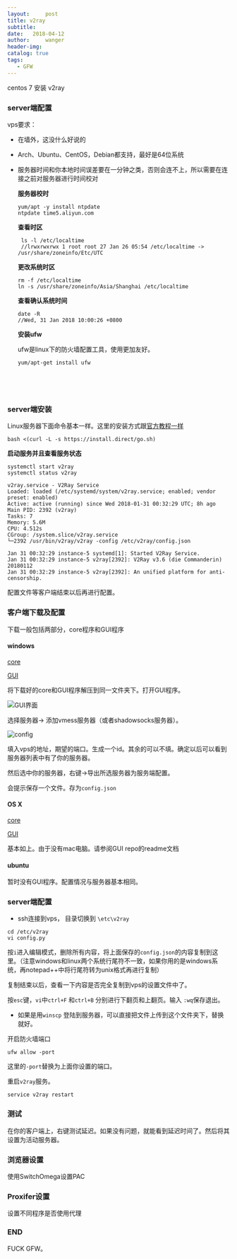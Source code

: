 ```yaml
---
layout:     post
title: v2ray
subtitle:  
date:   2018-04-12
author:     wanger
header-img: 
catalog: true
tags: 
   - GFW
---
```

centos 7 安装 v2ray

### server端配置

vps要求：

- 在墙外，这没什么好说的

- Arch、Ubuntu、CentOS，Debian都支持，最好是64位系统

- 服务器时间和你本地时间误差要在一分钟之类，否则会连不上，所以需要在连接之前对服务器进行时间校对

  **服务器校时**

  ```
  yum/apt -y install ntpdate
  ntpdate time5.aliyun.com
  ```

  **查看时区**

  ```
   ls -l /etc/localtime
   //lrwxrwxrwx 1 root root 27 Jan 26 05:54 /etc/localtime -> /usr/share/zoneinfo/Etc/UTC
  ```

  **更改系统时区**

  ```
  rm -f /etc/localtime
  ln -s /usr/share/zoneinfo/Asia/Shanghai /etc/localtime
  ```

  **查看确认系统时间**

  ```
  date -R
  //Wed, 31 Jan 2018 10:00:26 +0800
  ```

  **安装ufw**

  ufw是linux下的防火墙配置工具，使用更加友好。

  ```
  yum/apt-get install ufw
  ```

  ​

  ​

### server端安装

Linux服务器下面命令基本一样。这里的安装方式跟[官方教程一样](https://www.v2ray.com/chapter_00/install.html)

`bash <(curl -L -s https://install.direct/go.sh)`

**启动服务并且查看服务状态**

```
systemctl start v2ray
systemctl status v2ray	
```

```
v2ray.service - V2Ray Service
Loaded: loaded (/etc/systemd/system/v2ray.service; enabled; vendor preset: enabled)
Active: active (running) since Wed 2018-01-31 00:32:29 UTC; 8h ago
Main PID: 2392 (v2ray)
Tasks: 7
Memory: 5.6M
CPU: 4.512s
CGroup: /system.slice/v2ray.service
└─2392 /usr/bin/v2ray/v2ray -config /etc/v2ray/config.json

Jan 31 00:32:29 instance-5 systemd[1]: Started V2Ray Service.
Jan 31 00:32:29 instance-5 v2ray[2392]: V2Ray v3.6 (die Commanderin) 20180112
Jan 31 00:32:29 instance-5 v2ray[2392]: An unified platform for anti-censorship.
```



配置文件等客户端结束以后再进行配置。

### 客户端下载及配置

下载一般包括两部分，core程序和GUI程序

#### windows

[core](https://www.v2ray.com/chapter_00/install.html)

[GUI](https://github.com/2dust/v2rayN/releases)

将下载好的core和GUI程序解压到同一文件夹下。打开GUI程序。

![GUI界面](http://ww1.sinaimg.cn/mw690/007arC1sly1g0wf0d59cdj30ya0j6mxp.jpg)



选择服务器-> 添加vmess服务器（或者shadowsocks服务器）。

![config](http://ww1.sinaimg.cn/mw690/007arC1sly1g0wf0x8bb7j30kf0e6jrm.jpg)



填入vps的地址，期望的端口。生成一个id。其余的可以不填。确定以后可以看到服务器列表中有了你的服务器。

然后选中你的服务器，右键->导出所选服务器为服务端配置。

会提示保存一个文件。存为`config.json`

#### OS X

[core](https://www.v2ray.com/chapter_00/install.html)

[GUI](https://github.com/Cenmrev/V2RayX)

基本如上。由于没有mac电脑。请参阅GUI repo的readme文档

#### ubuntu 

暂时没有GUI程序。配置情况与服务器基本相同。

### server端配置

- ssh连接到vps， 目录切换到 `\etc\v2ray`

```
cd /etc/v2ray
vi config.py
```

按`i`进入编辑模式，删除所有内容，将上面保存的`config.json`的内容复制到这里。（注意windows和linux两个系统行尾符不一致，如果你用的是windows系统，再notepad++中将行尾符转为unix格式再进行复制）

复制结束以后，查看一下内容是否完全复制到vps的设置文件中了。

按`esc`键，`vi`中`ctrl+F` 和`ctrl+B` 分别进行下翻页和上翻页。输入 `:wq`保存退出。

- 如果是用`winscp` 登陆到服务器，可以直接把文件上传到这个文件夹下，替换就好。

开启防火墙端口

`ufw allow -port`

这里的`-port`替换为上面你设置的端口。

重启`v2ray`服务。

```
service v2ray restart
```

### 测试

在你的客户端上，右键测试延迟。如果没有问题，就能看到延迟时间了。然后将其设置为活动服务器。



### 浏览器设置
使用SwitchOmega设置PAC

### Proxifer设置
设置不同程序是否使用代理

### END

FUCK GFW。